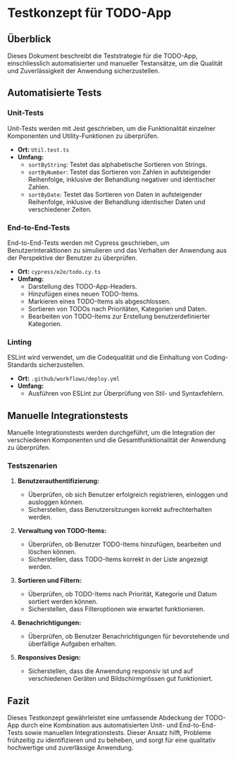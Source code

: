 # Testkonzept für TODO-App

## Überblick
Dieses Dokument beschreibt die Teststrategie für die TODO-App, einschliesslich automatisierter und manueller Testansätze, um die Qualität und Zuverlässigkeit der Anwendung sicherzustellen.

## Automatisierte Tests

### Unit-Tests
Unit-Tests werden mit Jest geschrieben, um die Funktionalität einzelner Komponenten und Utility-Funktionen zu überprüfen.

- **Ort:** `Util.test.ts`
- **Umfang:**
    - `sortByString`: Testet das alphabetische Sortieren von Strings.
    - `sortByNumber`: Testet das Sortieren von Zahlen in aufsteigender Reihenfolge, inklusive der Behandlung negativer und identischer Zahlen.
    - `sortByDate`: Testet das Sortieren von Daten in aufsteigender Reihenfolge, inklusive der Behandlung identischer Daten und verschiedener Zeiten.

### End-to-End-Tests
End-to-End-Tests werden mit Cypress geschrieben, um Benutzerinteraktionen zu simulieren und das Verhalten der Anwendung aus der Perspektive der Benutzer zu überprüfen.

- **Ort:** `cypress/e2e/todo.cy.ts`
- **Umfang:**
    - Darstellung des TODO-App-Headers.
    - Hinzufügen eines neuen TODO-Items.
    - Markieren eines TODO-Items als abgeschlossen.
    - Sortieren von TODOs nach Prioritäten, Kategorien und Daten.
    - Bearbeiten von TODO-Items zur Erstellung benutzerdefinierter Kategorien.

### Linting
ESLint wird verwendet, um die Codequalität und die Einhaltung von Coding-Standards sicherzustellen.

- **Ort:** `.github/workflows/deploy.yml`
- **Umfang:**
    - Ausführen von ESLint zur Überprüfung von Stil- und Syntaxfehlern.

## Manuelle Integrationstests
Manuelle Integrationstests werden durchgeführt, um die Integration der verschiedenen Komponenten und die Gesamtfunktionalität der Anwendung zu überprüfen.

### Testszenarien
1. **Benutzerauthentifizierung:**
    - Überprüfen, ob sich Benutzer erfolgreich registrieren, einloggen und ausloggen können.
    - Sicherstellen, dass Benutzersitzungen korrekt aufrechterhalten werden.

2. **Verwaltung von TODO-Items:**
    - Überprüfen, ob Benutzer TODO-Items hinzufügen, bearbeiten und löschen können.
    - Sicherstellen, dass TODO-Items korrekt in der Liste angezeigt werden.

3. **Sortieren und Filtern:**
    - Überprüfen, ob TODO-Items nach Priorität, Kategorie und Datum sortiert werden können.
    - Sicherstellen, dass Filteroptionen wie erwartet funktionieren.

4. **Benachrichtigungen:**
    - Überprüfen, ob Benutzer Benachrichtigungen für bevorstehende und überfällige Aufgaben erhalten.

5. **Responsives Design:**
    - Sicherstellen, dass die Anwendung responsiv ist und auf verschiedenen Geräten und Bildschirmgrössen gut funktioniert.

## Fazit
Dieses Testkonzept gewährleistet eine umfassende Abdeckung der TODO-App durch eine Kombination aus automatisierten Unit- und End-to-End-Tests sowie manuellen Integrationstests. Dieser Ansatz hilft, Probleme frühzeitig zu identifizieren und zu beheben, und sorgt für eine qualitativ hochwertige und zuverlässige Anwendung.

